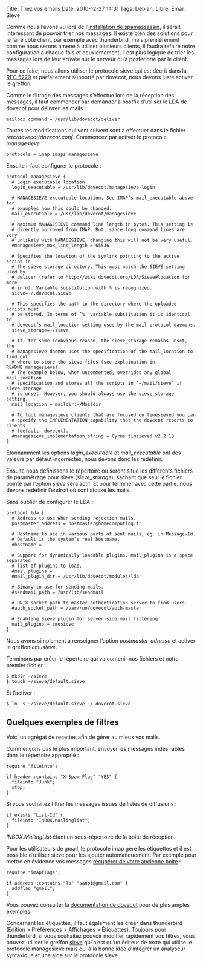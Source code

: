 Title: Triez vos emails
Date: 2010-12-27 14:31
Tags: Debian, Libre, Email, Sieve

Comme nous l’avons vu lors de l’[installation de
spamassassin,](/content/pour-en-finir-avec-les-spams) il serait intéressant de
pouvoir trier nos messages. Il existe bien des solutions pour le faire côté
client, par exemple avec thunderbird, mais premièrement comme nous serons amené
à utiliser plusieurs clients, il faudra refaire notre configuration à chaque
fois et deuxièmement, il est plus logique de trier les messages lors de leur
arrivée sur le serveur qu’à postériorie par le client.

Pour ce faire, nous allons utiliser le protocole sieve qui est décrit dans la
[RFC 5229](http://tools.ietf.org/html/rfc5228) et parfaitement supporté par
dovecot, nous devons juste activer le greffon.

Comme le filtrage des messages s’effectue lors de la réception des messages, il
faut commencer par demander à postfix d’utiliser le LDA de dovecot pour
délivrer les mails :

    mailbox_command = /usr/lib/dovecot/deliver

Toutes les modifications qui vont suivent sont à effectuer dans le fichier
*/etc/dovecot/dovecot.conf*. Commencez par activer le protocole *managesieve* :

    protocols = imap imaps managesieve

Ensuite il faut configurer le protocole :

    protocol managesieve {
      # Login executable location.
      login_executable = /usr/lib/dovecot/managesieve-login

      # MANAGESIEVE executable location. See IMAP’s mail_executable above for
      # examples how this could be changed.
      mail_executable = /usr/lib/dovecot/managesieve

      # Maximum MANAGESIEVE command line length in bytes. This setting is
      # directly borrowed from IMAP. But, since long command lines are very
      # unlikely with MANAGESIEVE, changing this will not be very useful.
      #managesieve_max_line_length = 65536

      # Specifies the location of the symlink pointing to the active script in
      # the sieve storage directory. This must match the SIEVE setting used by
      # deliver (refer to http://wiki.dovecot.org/LDA/Sieve#location for more
      # info). Variable substitution with % is recognized.
      sieve=~/.dovecot.sieve

      # This specifies the path to the directory where the uploaded scripts must
      # be stored. In terms of ’%’ variable substitution it is identical to
      # dovecot’s mail_location setting used by the mail protocol daemons.
      sieve_storage=~/sieve

      # If, for some inobvious reason, the sieve_storage remains unset, the
      # managesieve daemon uses the specification of the mail_location to find out
      # where to store the sieve files (see explaination in README.managesieve).
      # The example below, when uncommented, overrides any global mail_location
      # specification and stores all the scripts in ’~/mail/sieve’ if sieve_storage
      # is unset. However, you should always use the sieve_storage setting.
      mail_location = maildir:~/Maildir

      # To fool managesieve clients that are focused on timesieved you can
      # specify the IMPLEMENTATION capability that the dovecot reports to clients
      # (default: dovecot).
      #managesieve_implementation_string = Cyrus timsieved v2.2.13
    }

Étonnamment les options *login_executable* et *mail_executable* ont des valeurs
par défaut incorrectes, nous devons donc les redéfinir.

Ensuite nous définissons le répertoire où seront situé les différents fichiers
de paramétrage pour sieve (*sieve_storage*), sachant que seul le fichier pointé
par l’option *sieve* sera actif. Et pour terminer avec cette partie, nous
devons redéfinir l’endroit où sont stocké les mails.

Sans oublier de configurer le LDA :

    protocol lda {
      # Address to use when sending rejection mails.
      postmaster_address = postmaster@homecomputing.fr

      # Hostname to use in various parts of sent mails, eg. in Message-Id.
      # Default is the system’s real hostname.
      #hostname =

      # Support for dynamically loadable plugins. mail_plugins is a space separated
      # list of plugins to load.
      #mail_plugins =
      #mail_plugin_dir = /usr/lib/dovecot/modules/lda

      # Binary to use for sending mails.
      #sendmail_path = /usr/lib/sendmail

      # UNIX socket path to master authentication server to find users.
      #auth_socket_path = /var/run/dovecot/auth-master

      # Enabling Sieve plugin for server-side mail filtering
      mail_plugins = cmusieve
    }

Nous avons simplement a renseigner l’option *postmaster_adresse* et activer le
greffon *cmusieve*.

Terminons par créer le répertoire qui va contenir nos fichiers et notre premier
fichier :

    $ mkdir ~/sieve
    $ touch ~/sieve/default.sieve

Et l’activer :

    $ ln -s ~/sieve/default.sieve ~/.dovecot.sieve

Quelques exemples de filtres
----------------------------

Voici un agrégat de recettes afin de gérer au mieux vos mails.

Commençons pas le plus important, envoyer les messages indésirables dans le
répertoire approprié :

    require "fileinto";

    if header :contains "X-Spam-Flag" "YES" {
      fileinto "Junk";
      stop;
    }

Si vous souhaitez filtrer les messages issues de listes de diffusions :

    if exists "List-Id" {
      fileinto "INBOX.Mailinglist";
    }

*INBOX.MailingList* étant un sous-répertoire de la boite de réception.

Pour les utilisateurs de gmail, le protocole imap gère les étiquettes et il est
possible d’utiliser sieve pour les ajouter automatiquement. Par exemple pour
mettre en évidence vos messages [récupérer de votre ancienne
boite](/content/recuperer-ses-anciens-mails) :

    require "imapflags";

    if address :contains "To" "sanpi@gmail.com" {
      addflag "gmail";
    }

Vous pouvez consulter la [documentation de
dovecot](http://wiki.dovecot.org/LDA/Sieve#Example_scripts) pour de plus amples
exemples.

Concernant les étiquettes, il faut également les créer dans thunderbird
(Édition > Préférences > Affichages > Étiquettes). Toujours pour thunderbird,
si vous souhaitez pouvoir modifier rapidement vos filtres, vous pouvez utiliser
le greffon [sieve](https://addons.mozilla.org/fr/thunderbird/addon/2548/) qui
n’est qu’un éditeur de texte qui utilise le protocole managesieve mais qui à la
bonne idée d’intégrer un analyseur syntaxique et une aide sur le protocole
sieve.
